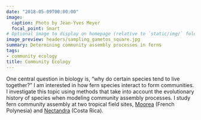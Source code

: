 ```yaml
---
date: "2018-05-09T00:00:00"
image:
  caption: Photo by Jean-Yves Meyer
  focal_point: Smart
# Optional image to display on homepage (relative to `static/img/` folder)
image_preview: headers/sampling_gametos_square.jpg
summary: Determining community assembly processes in ferns
tags:
- community ecology
title: Community Ecology
---
```


One central question in biology is, “why do certain species tend to live together?” I am interested in how fern species interact to form communities. I investigate this topic using methods that take into account the evolutionary history of species when modeling community assembly processes. I study fern community assembly at two tropical field sites, [Moorea](http://www.moorea.berkeley.edu/) (French Polynesia) and [Nectandra](http://www.nectandra.org/) (Costa Rica).
